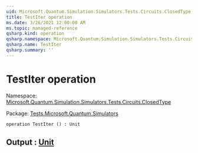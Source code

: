 ```yaml
---
uid: Microsoft.Quantum.Simulation.Simulators.Tests.Circuits.ClosedType.TestIter
title: TestIter operation
ms.date: 3/26/2021 12:00:00 AM
ms.topic: managed-reference
qsharp.kind: operation
qsharp.namespace: Microsoft.Quantum.Simulation.Simulators.Tests.Circuits.ClosedType
qsharp.name: TestIter
qsharp.summary: ''
---
```


# TestIter operation

Namespace: [Microsoft.Quantum.Simulation.Simulators.Tests.Circuits.ClosedType](xref:Microsoft.Quantum.Simulation.Simulators.Tests.Circuits.ClosedType)

Package: [Tests.Microsoft.Quantum.Simulators](https://nuget.org/packages/Tests.Microsoft.Quantum.Simulators)




```qsharp
operation TestIter () : Unit
```


## Output : [Unit](xref:microsoft.quantum.lang-ref.unit)

